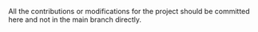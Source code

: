 All the contributions or modifications for the project should be committed here and not in the main branch directly.
